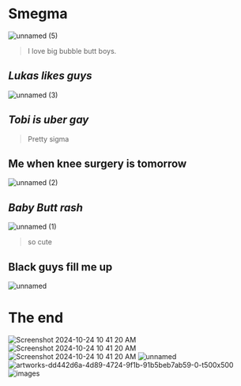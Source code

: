 # Smegma
![unnamed (5)](https://github.com/user-attachments/assets/e0b6ea5f-e670-4755-8b10-ac8bd22c12a7)
> I love big bubble butt boys.
## ***Lukas likes guys***

![unnamed (3)](https://github.com/user-attachments/assets/224ee874-ceb4-4b6e-9603-3f5096b464d6)
## ***Tobi is uber gay***
> Pretty sigma
## Me when knee surgery is tomorrow
![unnamed (2)](https://github.com/user-attachments/assets/be49296c-24a2-497c-ad20-691b0a28cb13)
## ***Baby Butt rash***
![unnamed (1)](https://github.com/user-attachments/assets/0c182b03-326b-4fd4-95e6-7aff4614e567)
> so cute

## Black guys fill me up
![unnamed](https://github.com/user-attachments/assets/adf2bdc0-aa6e-4881-8f6f-3574fa80aa23)

# The end 
![Screenshot 2024-10-24 10 41 20 AM](https://github.com/user-attachments/assets/4fd9a433-d529-476f-9c6f-be513afcc732)
![Screenshot 2024-10-24 10 41 20 AM](https://github.com/user-attachments/assets/f169f556-08e7-4e9d-a448-801f36b845a6)
![Screenshot 2024-10-24 10 41 20 AM](https://github.com/user-attachments/assets/6e84532b-72f5-46c0-8a97-c71fa6a3fea1)
![unnamed](https://github.com/user-attachments/assets/cb729568-40b4-48f4-a510-4e9412727c2c)
![artworks-dd442d6a-4d89-4724-9f1b-91b5beb7ab59-0-t500x500](https://github.com/user-attachments/assets/15c32841-dd37-4462-92a4-cdced70b4737)
![images](https://github.com/user-attachments/assets/f521ae00-e2c3-4f66-9069-3d642b403594)
